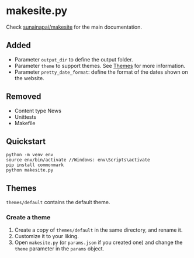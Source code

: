 makesite.py
===========
Check [sunainapai/makesite]() for the main documentation.

## Added
- Parameter `output_dir` to define the output folder.
- Parameter `theme` to support themes. See [Themes](#themes) for more information.
- Parameter `pretty_date_format`: define the format of the dates shown on the website.

## Removed
- Content type News
- Unittests
- Makefile

## Quickstart
```
python -m venv env
source env/bin/activate //Windows: env\Scripts\activate
pip install commonmark
python makesite.py
```

## Themes
`themes/default` contains the default theme.

### Create a theme
1. Create a copy of `themes/default` in the same directory, and rename it.
1. Customize it to your liking.
1. Open `makesite.py` (or `params.json` if you created one) and change the `theme` parameter in the `params` object.